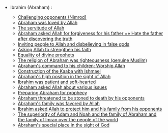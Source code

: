 - Ibrahim (Abraham) :

    - [Challenging opponents (Nimrod)](https://quran.com/2/258)
    - [Abraham was loved by Allah](https://quran.com/4/125)
    - [The servitude of Allah](https://quran.com/2/125)
    - [Abraham asked Allah for forgiveness for his father  =»  Hate the father after discovering the truth](https://quran.com/9/114)
    - [Inviting people to Allah and disbelieving in false gods]()
    - [Asking Allah to strengthen his faith](https://quran.com/2/260)
    - [Equality of divine prophets](https://quran.com/2/136)
    - [The religion of Abraham was righteousness (genuine Muslim)](https://quran.com/2/135)
    - [Abraham's command to his children: Worship Allah](https://quran.com/2/132)
    - [Construction of the Kaaba with Ishmael](https://quran.com/2/127)
    - [Abraham's high position in the sight of Allah](https://quran.com/3/97)
    - [Ibrahim was patient and soft-hearted](https://quran.com/11/75)
    - [Abraham asked Allah about various issues](https://quran.com/11/74)
    - [Preparing Abraham for prophecy](https://quran.com/21/51)
    - [Abraham threatened to be stoned to death by his opponents](https://quran.com/19/46)
    - [Abraham's family was favored by Allah](https://quran.com/4/54)
    - [Ibrahim asked Allah to protect him and his family from his opponents](https://quran.com/14/35)
    - [The superiority of Adam and Noah and the family of Abraham and the family of Imran over the people of the world](https://quran.com/3/33)
    - [Abraham's special place in the sight of God](https://quran.com/37/109)
